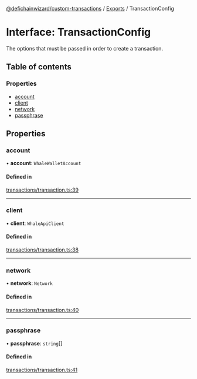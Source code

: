 [@defichainwizard/custom-transactions](../README.md) / [Exports](../modules.md) / TransactionConfig

# Interface: TransactionConfig

The options that must be passed in order to create a transaction.

## Table of contents

### Properties

- [account](TransactionConfig.md#account)
- [client](TransactionConfig.md#client)
- [network](TransactionConfig.md#network)
- [passphrase](TransactionConfig.md#passphrase)

## Properties

### account

• **account**: `WhaleWalletAccount`

#### Defined in

[transactions/transaction.ts:39](https://github.com/DeFiChain-Wizard/custom-transcation-library/blob/137fb24/src/transactions/transaction.ts#L39)

___

### client

• **client**: `WhaleApiClient`

#### Defined in

[transactions/transaction.ts:38](https://github.com/DeFiChain-Wizard/custom-transcation-library/blob/137fb24/src/transactions/transaction.ts#L38)

___

### network

• **network**: `Network`

#### Defined in

[transactions/transaction.ts:40](https://github.com/DeFiChain-Wizard/custom-transcation-library/blob/137fb24/src/transactions/transaction.ts#L40)

___

### passphrase

• **passphrase**: `string`[]

#### Defined in

[transactions/transaction.ts:41](https://github.com/DeFiChain-Wizard/custom-transcation-library/blob/137fb24/src/transactions/transaction.ts#L41)
